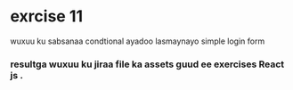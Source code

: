 # exrcise 11
wuxuu ku sabsanaa condtional ayadoo lasmaynayo simple login form 

### resultga wuxuu ku jiraa file ka assets guud ee exercises React js .